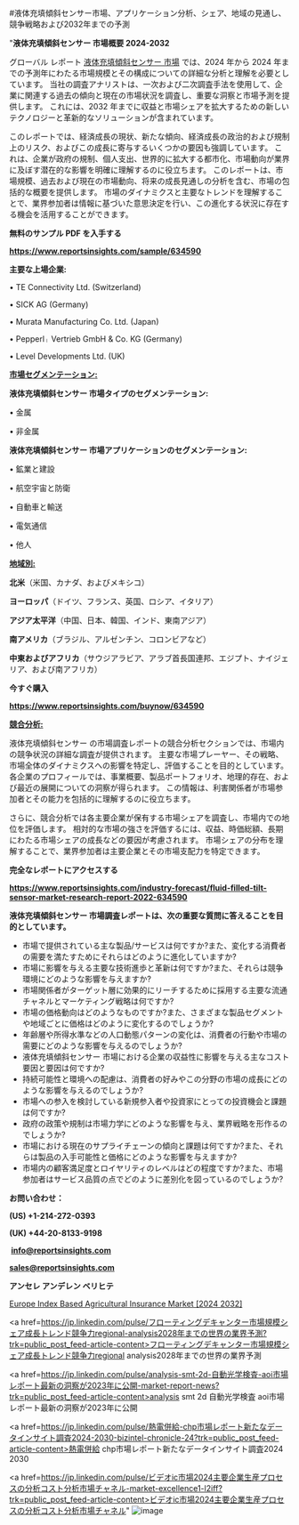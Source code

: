 #液体充填傾斜センサー市場、アプリケーション分析、シェア、地域の見通し、競争戦略および2032年までの予測

"<strong>液体充填傾斜センサー 市場概要 2024-2032</strong>

グローバル レポート <a href=https://www.reportsinsights.com/sample/634590>液体充填傾斜センサー 市場</a> では、2024 年から 2024 年までの予測年にわたる市場規模とその構成についての詳細な分析と理解を必要としています。 当社の調査アナリストは、一次および二次調査手法を使用して、企業に関連する過去の傾向と現在の市場状況を調査し、重要な洞察と市場予測を提供します。 これには、2032 年までに収益と市場シェアを拡大​​するための新しいテクノロジーと革新的なソリューションが含まれています。

このレポートでは、経済成長の現状、新たな傾向、経済成長の政治的および規制上のリスク、およびこの成長に寄与するいくつかの要因も強調しています。 これは、企業が政府の規制、個人支出、世界的に拡大する都市化、市場動向が業界に及ぼす潜在的な影響を明確に理解するのに役立ちます。 このレポートは、市場規模、過去および現在の市場動向、将来の成長見通しの分析を含む、市場の包括的な概要を提供します。 市場のダイナミクスと主要なトレンドを理解することで、業界参加者は情報に基づいた意思決定を行い、この進化する状況に存在する機会を活用することができます。

<strong><b>無料のサンプル PDF を入手する</b></strong>

<a href=https://www.reportsinsights.com/sample/634590><strong><u>https://www.reportsinsights.com/sample/634590</u></strong></a>

<strong>主要な上場企業:</strong>

• TE Connectivity Ltd. (Switzerland)

• SICK AG (Germany)

• Murata Manufacturing Co. Ltd. (Japan)

• Pepperlᛧ Vertrieb GmbH & Co. KG (Germany)

• Level Developments Ltd. (UK)

<strong><u>市場セグメンテーション</u></strong><strong><u>:</u></strong>

<strong>液体充填傾斜センサー 市場タイプのセグメンテーション:</strong>

• 金属

• 非金属

<strong>液体充填傾斜センサー 市場アプリケーションのセグメンテーション:</strong>

• 鉱業と建設

• 航空宇宙と防衛

• 自動車と輸送

• 電気通信

• 他人

<strong><u>地域別</u></strong><strong><u>:</u></strong>

<strong>北米</strong>（米国、カナダ、およびメキシコ）

<strong>ヨーロッパ</strong>（ドイツ、フランス、英国、ロシア、イタリア）

<strong>アジア太平洋</strong>（中国、日本、韓国、インド、東南アジア）

<strong>南アメリカ</strong>（ブラジル、アルゼンチン、コロンビアなど）

<strong>中東およびアフリカ</strong>（サウジアラビア、アラブ首長国連邦、エジプト、ナイジェリア、および南アフリカ）

<strong>今すぐ購入</strong>

<a href=https://www.reportsinsights.com/buynow/634590><strong><u>https://www.reportsinsights.com/buynow/634590</u></strong></a>

<strong><u>競合分析:</u></strong>

液体充填傾斜センサー の市場調査レポートの競合分析セクションでは、市場内の競争状況の詳細な調査が提供されます。 主要な市場プレーヤー、その戦略、市場全体のダイナミクスへの影響を特定し、評価することを目的としています。 各企業のプロフィールでは、事業概要、製品ポートフォリオ、地理的存在、および最近の展開についての洞察が得られます。 この情報は、利害関係者が市場参加者とその能力を包括的に理解するのに役立ちます。

さらに、競合分析では各主要企業が保有する市場シェアを調査し、市場内での地位を評価します。 相対的な市場の強さを評価するには、収益、時価総額、長期にわたる市場シェアの成長などの要因が考慮されます。 市場シェアの分布を理解することで、業界参加者は主要企業とその市場支配力を特定できます。

<strong>完全なレポートにアクセスする</strong>

<a href=https://www.reportsinsights.com/industry-forecast/fluid-filled-tilt-sensor-market-research-report-2022-634590><strong><u><b>https://www.reportsinsights.com/industry-forecast/fluid-filled-tilt-sensor-market-research-report-2022-634590</b></u></strong></a>

<strong><b>液体充填傾斜センサー 市場調査レポートは、次の重要な質問に答えることを目的としています。</b></strong>
<ul>
  <li>市場で提供されている主な製品/サービスは何ですか?また、変化する消費者の需要を満たすためにそれらはどのように進化していますか?</li>
  <li>市場に影響を与える主要な技術進歩と革新は何ですか?また、それらは競争環境にどのような影響を与えますか?</li>
  <li>市場関係者がターゲット層に効果的にリーチするために採用する主要な流通チャネルとマーケティング戦略は何ですか?</li>
  <li>市場の価格動向はどのようなものですか?また、さまざまな製品セグメントや地域ごとに価格はどのように変化するのでしょうか?</li>
  <li>年齢層や所得水準などの人口動態パターンの変化は、消費者の行動や市場の需要にどのような影響を与えるのでしょうか?</li>
  <li>液体充填傾斜センサー 市場における企業の収益性に影響を与える主なコスト要因と要因は何ですか?</li>
  <li>持続可能性と環境への配慮は、消費者の好みやこの分野の市場の成長にどのような影響を与えるのでしょうか?</li>
  <li>市場への参入を検討している新規参入者や投資家にとっての投資機会と課題は何ですか?</li>
  <li>政府の政策や規制は市場力学にどのような影響を与え、業界戦略を形作るのでしょうか?</li>
  <li>市場における現在のサプライチェーンの傾向と課題は何ですか?また、それらは製品の入手可能性と価格にどのような影響を与えますか?</li>
  <li>市場内の顧客満足度とロイヤリティのレベルはどの程度ですか?また、市場参加者はサービス品質の点でどのように差別化を図っているのでしょうか?</li>
</ul>
<strong>お問い合わせ：</strong>

<strong>(US) +1-214-272-0393</strong>

<strong>(UK) +44-20-8133-9198</strong>

<strong> </strong><a href=info@reportsinsights.com><strong><u>info@reportsinsights.com</u></strong></a>

<a href=sales@reportsinsights.com><strong><u>sales@reportsinsights.com</u></strong></a>

<strong>アンセレ アンデレン ベリヒテ</strong>

<a href=https://www.linkedin.com/pulse/europe-index-based-agricultural-insurance-market-njcqf/>Europe Index Based Agricultural Insurance Market [2024 2032]</a>

<a href=https://jp.linkedin.com/pulse/フローティングデキャンター市場規模シェア成長トレンド競争力regional-analysis2028年までの世界の業界予測?trk=public_post_feed-article-content>フローティングデキャンター市場規模シェア成長トレンド競争力regional analysis2028年までの世界の業界予測</a>

<a href=https://jp.linkedin.com/pulse/analysis-smt-2d-自動光学検査-aoi市場レポート最新の洞察が2023年に公開-market-report-news?trk=public_post_feed-article-content>analysis smt 2d 自動光学検査 aoi市場レポート最新の洞察が2023年に公開</a>

<a href=https://jp.linkedin.com/pulse/熱電併給-chp市場レポート新たなデータインサイト調査2024-2030-bizintel-chronicle-24?trk=public_post_feed-article-content>熱電併給 chp市場レポート新たなデータインサイト調査2024 2030</a>

<a href=https://jp.linkedin.com/pulse/ビデオic市場2024主要企業生産プロセスの分析コスト分析市場チャネル-market-excellence1-l2iff?trk=public_post_feed-article-content>ビデオic市場2024主要企業生産プロセスの分析コスト分析市場チャネル</a>"
![image](https://github.com/aakesh123242/RIMarket/assets/158431203/eed9dd1e-afee-408e-b51f-6667a83ce9a7)
